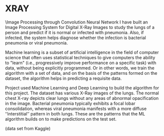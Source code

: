 # XRAY
\Image Processing through Convolution Neural Network
I have built an Image Processing System for Digital X-Ray Images to study the lungs of a
person and predict if it is normal or infected with pneumonia. Also, if infected, the system
helps diagnose whether the infection is bacterial pneumonia or viral pneumonia.

Machine learning is a subset of artificial intelligence in the field of computer science that
often uses statistical techniques to give computers the ability to &quot;learn&quot; (i.e., progressively
improve performance on a specific task) with data, without being explicitly programmed. Or
in other words, we train the algorithm with a set of data, and on the basis of the patterns
formed on the dataset, the algorithm helps in predicting a requisite data.

Project used Machine Learning and Deep Learning to build the algorithm for this project.
The dataset has various X-Ray images of the lungs. The normal chest X-ray depicts clear
lungs without any areas of abnormal opacification in the image. Bacterial pneumonia
typically exhibits a focal lobar consolidation, whereas viral pneumonia manifests with a more
diffuse ‘‘interstitial’’ pattern in both lungs. These are the patterns that the ML algorithm
builds on to make predictions on the test set.

(data set from Kaggle)
